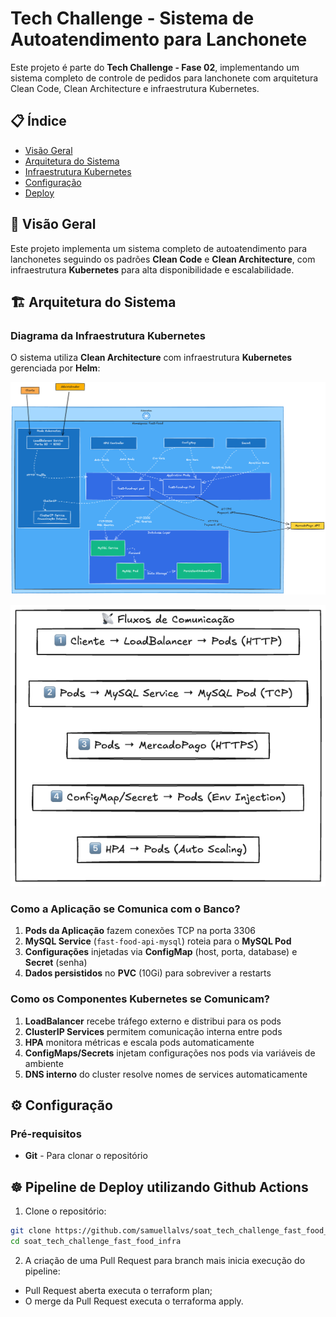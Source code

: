# Tech Challenge - Sistema de Autoatendimento para Lanchonete

Este projeto é parte do **Tech Challenge - Fase 02**, implementando um sistema completo de controle de pedidos para lanchonete com arquitetura Clean Code, Clean Architecture e infraestrutura Kubernetes.

## 📋 Índice

- [Visão Geral](#-visão-geral)
- [Arquitetura do Sistema](#-arquitetura-do-sistema)
- [Infraestrutura Kubernetes](#-infraestrutura-kubernetes)
- [Configuração](#️-configuração)
- [Deploy](#-github-actions)

## 🎯 Visão Geral

Este projeto implementa um sistema completo de autoatendimento para lanchonetes seguindo os padrões **Clean Code** e **Clean Architecture**, com infraestrutura **Kubernetes** para alta disponibilidade e escalabilidade.

## 🏗️ Arquitetura do Sistema

### Diagrama da Infraestrutura Kubernetes
O sistema utiliza **Clean Architecture** com infraestrutura **Kubernetes** gerenciada por **Helm**:

![Diagrama Kubernetes](docs/kubernetes.png)

![Fluxos de Comunicação](docs/fluxosdecomunicacao.png)

### Como a Aplicação se Comunica com o Banco?
1. **Pods da Aplicação** fazem conexões TCP na porta 3306
2. **MySQL Service** (`fast-food-api-mysql`) roteia para o **MySQL Pod**
3. **Configurações** injetadas via **ConfigMap** (host, porta, database) e **Secret** (senha)
4. **Dados persistidos** no **PVC** (10Gi) para sobreviver a restarts

### Como os Componentes Kubernetes se Comunicam?
1. **LoadBalancer** recebe tráfego externo e distribui para os pods
2. **ClusterIP Services** permitem comunicação interna entre pods
3. **HPA** monitora métricas e escala pods automaticamente
4. **ConfigMaps/Secrets** injetam configurações nos pods via variáveis de ambiente
5. **DNS interno** do cluster resolve nomes de services automaticamente


## ⚙️ Configuração

### Pré-requisitos

- **Git** - Para clonar o repositório

## ☸️ Pipeline de Deploy utilizando Github Actions

1. Clone o repositório:
```bash
git clone https://github.com/samuellalvs/soat_tech_challenge_fast_food_infra.git
cd soat_tech_challenge_fast_food_infra
```
2. A criação de uma Pull Request para branch mais inicia execução do pipeline:
- Pull Request aberta executa o terraform plan;
- O merge da Pull Request executa o terraforma apply.
